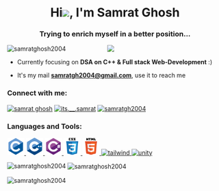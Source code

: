 <h1 align="center">Hi<img width"20" src= "https://media.tenor.com/4BkYeeOwEUgAAAAM/waving-wave.gif">, I'm Samrat Ghosh</h1>
<h3 align="center">Trying to enrich myself in a better position...</h3>

<img align="right" width="270" src="https://www.aagnia.com/wp-content/uploads/2021/12/39998-web-development.gif">

<p align="left"> <img src="https://komarev.com/ghpvc/?username=samratghosh2004&label=Profile%20views&color=0e75b6&style=flat" alt="samratghosh2004" /> </p>

- Currently focusing on **DSA on C++ & Full stack Web-Development** :)

- It's my mail **samratgh2004@gmail.com**, use it to reach me

<h3 align="left">Connect with me:</h3>
<p align="left">
<a href="https://linkedin.com/in/samrat ghosh" target="blank"><img align="center" src="https://raw.githubusercontent.com/rahuldkjain/github-profile-readme-generator/master/src/images/icons/Social/linked-in-alt.svg" alt="samrat ghosh" height="30" width="40" /></a>
<a href="https://instagram.com/its.__.samrat" target="blank"><img align="center" src="https://raw.githubusercontent.com/rahuldkjain/github-profile-readme-generator/master/src/images/icons/Social/instagram.svg" alt="its.__.samrat" height="30" width="40" /></a>
<a href="https://www.codechef.com/users/samratgh2004" target="blank"><img align="center" src="https://cdn.jsdelivr.net/npm/simple-icons@3.1.0/icons/codechef.svg" alt="samratgh2004" height="30" width="40" /></a>
</p>

<h3 align="left">Languages and Tools:</h3>
<p align="left"> <a href="https://www.cprogramming.com/" target="_blank" rel="noreferrer"> <img src="https://raw.githubusercontent.com/devicons/devicon/master/icons/c/c-original.svg" alt="c" width="40" height="40"/> </a> <a href="https://www.w3schools.com/cpp/" target="_blank" rel="noreferrer"> <img src="https://raw.githubusercontent.com/devicons/devicon/master/icons/cplusplus/cplusplus-original.svg" alt="cplusplus" width="40" height="40"/> </a> <a href="https://www.w3schools.com/cs/" target="_blank" rel="noreferrer"> <img src="https://raw.githubusercontent.com/devicons/devicon/master/icons/csharp/csharp-original.svg" alt="csharp" width="40" height="40"/> </a> <a href="https://www.w3schools.com/css/" target="_blank" rel="noreferrer"> <img src="https://raw.githubusercontent.com/devicons/devicon/master/icons/css3/css3-original-wordmark.svg" alt="css3" width="40" height="40"/> </a> <a href="https://www.w3.org/html/" target="_blank" rel="noreferrer"> <img src="https://raw.githubusercontent.com/devicons/devicon/master/icons/html5/html5-original-wordmark.svg" alt="html5" width="40" height="40"/> </a> <a href="https://tailwindcss.com/" target="_blank" rel="noreferrer"> <img src="https://www.vectorlogo.zone/logos/tailwindcss/tailwindcss-icon.svg" alt="tailwind" width="40" height="40"/> </a> <a href="https://unity.com/" target="_blank" rel="noreferrer"> <img src="https://www.vectorlogo.zone/logos/unity3d/unity3d-icon.svg" alt="unity" width="40" height="40"/> </a> </p>

<p><img align="left" src="https://github-readme-stats.vercel.app/api/top-langs?username=samratghosh2004&show_icons=true&locale=en&layout=compact" alt="samratghosh2004" /></p>

<p>&nbsp;<img align="center" src="https://github-readme-stats.vercel.app/api?username=samratghosh2004&show_icons=true&locale=en" alt="samratghosh2004" /></p>

<p><img align="center" src="https://github-readme-streak-stats.herokuapp.com/?user=samratghosh2004&" alt="samratghosh2004" /></p>

